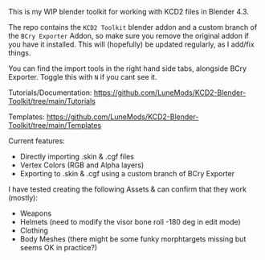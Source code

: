 This is my WIP blender toolkit for working with KCD2 files in Blender 4.3.

The repo contains the `KCD2 Toolkit` blender addon and a custom branch of the `BCry Exporter` Addon, so make sure you remove the original addon if you have it installed.
This will (hopefully) be updated regularly, as I add/fix things.

You can find the import tools in the right hand side tabs, alongside BCry Exporter. Toggle this with `N` if you cant see it.

Tutorials/Documentation: https://github.com/LuneMods/KCD2-Blender-Toolkit/tree/main/Tutorials

Templates: https://github.com/LuneMods/KCD2-Blender-Toolkit/tree/main/Templates

Current features:
- Directly importing .skin & .cgf files
- Vertex Colors (RGB and Alpha layers)
- Exporting to .skin & .cgf using a custom branch of BCry Exporter

I have tested creating the following Assets & can confirm that they work (mostly):
- Weapons
- Helmets (need to modify the visor bone roll -180 deg in edit mode)
- Clothing
- Body Meshes (there might be some funky morphtargets missing but seems OK in practice?) 
